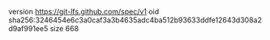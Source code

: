version https://git-lfs.github.com/spec/v1
oid sha256:3246454e6c3a0caf3a3b4635adc4ba512b93633ddfe12643d308a2d9af991ee5
size 668
